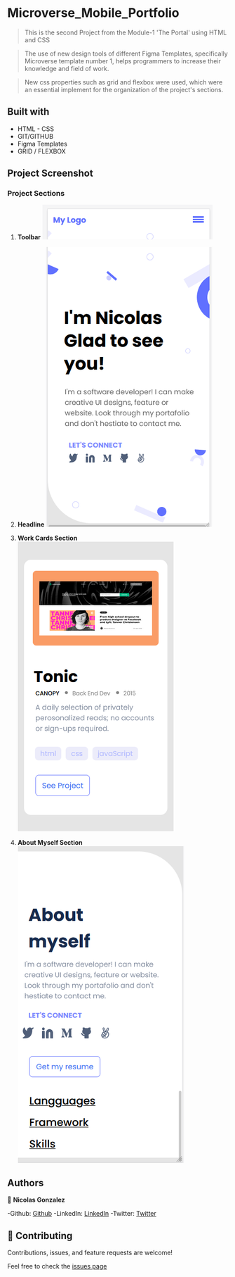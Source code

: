 # Microverse_Mobile_Portfolio

>This is the second Project from the Module-1 'The Portal' using HTML and CSS

>The use of new design tools of different Figma Templates, specifically Microverse template number 1, helps programmers to increase their knowledge and field of work.

>New css properties such as grid and flexbox were used, which were an essential implement for the organization of the project's sections.

## Built with

* HTML - CSS
* GIT/GITHUB
* Figma Templates
* GRID / FLEXBOX

## Project Screenshot

### Project Sections

1. **Toolbar**
![Screenshot](./src/project_toolbar.PNG)

2. **Headline**
![Screenshot](./src/project_headline.PNG)

3. **Work Cards Section**
![Screenshot](./src/project_cards.PNG)

4. **About Myself Section**
![Screenshot](./src/project_about_section.PNG)

## Authors

👤 **Nicolas Gonzalez**

-Github: [Github](https://github.com/Nicolaswg)
-LinkedIn: [LinkedIn](https://www.linkedin.com/in/nicolas-gonzalez-8623461a0/)
-Twitter: [Twitter](https://twitter.com/Nicolas54146830)


## 🤝 Contributing

Contributions, issues, and feature requests are welcome!

Feel free to check the [issues page](https://github.com/Nicolaswg/Microverse_Mobile_Portfolio/issues)

